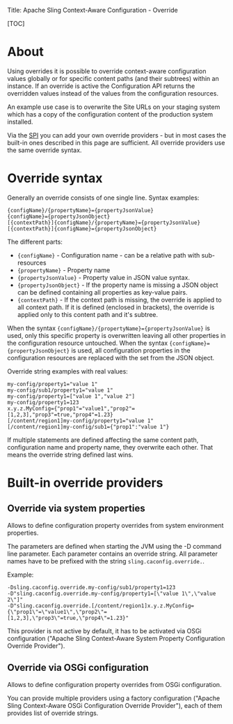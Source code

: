 Title: Apache Sling Context-Aware Configuration - Override

[TOC]


# About

Using overrides it is possible to override context-aware configuration values globally or for specific content paths (and their subtrees) within an instance. If an override is active the Configuration API returns the overridden values instead of the values from the configuration resources.

An example use case is to overwrite the Site URLs on your staging system which has a copy of the configuration content of the production system installed.

Via the [SPI](http://sling.apache.org/documentation/bundles/context-aware-configuration/context-aware-configuration-spi.html) you can add your own override providers - but in most cases the built-in ones described in this page are sufficient. All override providers use the same override syntax.


# Override syntax

Generally an override consists of one single line. Syntax examples:

    {configName}/{propertyName}={propertyJsonValue}
    {configName}={propertyJsonObject}
    [{contextPath}]{configName}/{propertyName}={propertyJsonValue}
    [{contextPath}]{configName}={propertyJsonObject}

The different parts:

* `{configName}` - Configuration name - can be a relative path with sub-resources
* `{propertyName}` - Property name
* `{propertyJsonValue}` - Property value in JSON value syntax.
* `{propertyJsonObject}` - If the property name is missing a JSON object can be defined containing all properties as key-value pairs.
* `{contextPath}` - If the context path is missing, the override is applied to all context path. If it is defined (enclosed in brackets), the override is applied only to this content path and it's subtree.

When the syntax `{configName}/{propertyName}={propertyJsonValue}` is used, only this specific property is overwritten leaving all other properties in the configuration resource untouched. When the syntax `{configName}={propertyJsonObject}` is used, all configuration properties in the configuration resources are replaced with the set from the JSON object.

Override string examples with real values:

    my-config/property1="value 1"
    my-config/sub1/property1="value 1"
    my-config/property1=["value 1","value 2"]
    my-config/property1=123
    x.y.z.MyConfig={"prop1"="value1","prop2"=[1,2,3],"prop3"=true,"prop4"=1.23}
    [/content/region1]my-config/property1="value 1"
    [/content/region1]my-config/sub1={"prop1":"value 1"}

If multiple statements are defined affecting the same content path, configuration name and property name, they overwrite each other. That means the override string defined last wins.

    
# Built-in override providers

## Override via system properties

Allows to define configuration property overrides from system environment properties.

The parameters are defined when starting the JVM using the -D command line parameter. Each parameter contains an override string. All parameter names have to be prefixed with the string `sling.caconfig.override.`.

Example:

    -Dsling.caconfig.override.my-config/sub1/property1=123
    -D"sling.caconfig.override.my-config/property1=[\"value 1\",\"value 2\"]"
    -D"sling.caconfig.override.[/content/region1]x.y.z.MyConfig={\"prop1\"=\"value1\",\"prop2\"=[1,2,3],\"prop3\"=true,\"prop4\"=1.23}"

This provider is not active by default, it has to be activated via OSGi configuration ("Apache Sling Context-Aware System Property Configuration Override Provider").

## Override via OSGi configuration

Allows to define configuration property overrides from OSGi configuration.

You can provide multiple providers using a factory configuration ("Apache Sling Context-Aware OSGi Configuration Override Provider"), each of them provides list of override strings.

